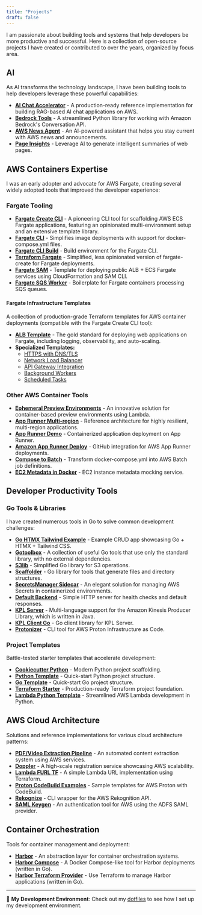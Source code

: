 ```yaml
---
title: "Projects"
draft: false
---
```


I am passionate about building tools and systems that help developers be more productive and successful. Here is a collection of open-source projects I have created or contributed to over the years, organized by focus area.

## AI
As AI transforms the technology landscape, I have been building tools to help developers leverage these powerful capabilities:

- **[AI Chat Accelerator](https://github.com/aws-samples/ai-chat-accelerator)** - A production-ready reference implementation for building RAG-based AI chat applications on AWS.
- **[Bedrock Tools](https://github.com/jritsema/bedrock-tools)** - A streamlined Python library for working with Amazon Bedrock's Conversation API.
- **[AWS News Agent](https://github.com/jritsema/aws-news-agent)** - An AI-powered assistant that helps you stay current with AWS news and announcements.
- **[Page Insights](https://github.com/jritsema/page-insights)** - Leverage AI to generate intelligent summaries of web pages.

## AWS Containers Expertise
I was an early adopter and advocate for AWS Fargate, creating several widely adopted tools that improved the developer experience:

### Fargate Tooling
- **[Fargate Create CLI](https://github.com/turnerlabs/fargate-create)** - A pioneering CLI tool for scaffolding AWS ECS Fargate applications, featuring an opinionated multi-environment setup and an extensive template library.
- **[Fargate CLI](https://github.com/turnerlabs/fargate)** - Simplifies image deployments with support for docker-compose.yml files.
- **[Fargate CLI Build](https://github.com/turnerlabs/fargate-cli-build)** - Build environment for the Fargate CLI.
- **[Terraform Fargate](https://github.com/jritsema/terraform-fargate)** - Simplified, less opinionated version of fargate-create for Fargate deployments.
- **[Fargate SAM](https://github.com/jritsema/fargate-sam)** - Template for deploying public ALB + ECS Fargate services using CloudFormation and SAM CLI.
- **[Fargate SQS Worker](https://github.com/jritsema/sqs-worker)** - Boilerplate for Fargate containers processing SQS queues.

#### Fargate Infrastructure Templates
A collection of production-grade Terraform templates for AWS container deployments (compatible with the Fargate Create CLI tool):
- **[ALB Template](https://github.com/turnerlabs/terraform-ecs-fargate)** - The gold standard for deploying web applications on Fargate, including logging, observability, and auto-scaling.
- **Specialized Templates:**
  - [HTTPS with DNS/TLS](https://github.com/turnerlabs/terraform-ecs-fargate-dns-https)
  - [Network Load Balancer](https://github.com/turnerlabs/terraform-ecs-fargate-nlb)
  - [API Gateway Integration](https://github.com/turnerlabs/terraform-ecs-fargate-apigateway)
  - [Background Workers](https://github.com/turnerlabs/terraform-ecs-fargate-background-worker)
  - [Scheduled Tasks](https://github.com/turnerlabs/terraform-ecs-fargate-scheduled-task)

### Other AWS Container Tools
- **[Ephemeral Preview Environments](https://github.com/aws-samples/ephemeral-preview-containers-furl)** - An innovative solution for container-based preview environments using Lambda.
- **[App Runner Multi-region](https://github.com/aws-samples/apprunner-multiregion)** - Reference architecture for highly resilient, multi-region applications.
- **[App Runner Demo](https://github.com/jritsema/apprunner-demo)** - Containerized application deployment on App Runner.
- **[Amazon App Runner Deploy](https://github.com/awslabs/amazon-app-runner-deploy)** - GitHub integration for AWS App Runner deployments.
- **[Compose to Batch](https://github.com/turnerlabs/compose-to-batch)** - Transform docker-compose.yml into AWS Batch job definitions.
- **[EC2 Metadata in Docker](https://github.com/turnerlabs/ectou-metadata)** - EC2 instance metadata mocking service.

## Developer Productivity Tools

### Go Tools & Libraries
I have created numerous tools in Go to solve common development challenges:
- **[Go HTMX Tailwind Example](https://github.com/jritsema/go-htmx-tailwind-example)** - Example CRUD app showcasing Go + HTMX + Tailwind CSS.
- **[Gotoolbox](https://github.com/jritsema/gotoolbox)** - A collection of useful Go tools that use only the standard library, with no external dependencies.
- **[S3lib](https://github.com/jritsema/s3lib)** - Simplified Go library for S3 operations.
- **[Scaffolder](https://github.com/jritsema/scaffolder)** - Go library for tools that generate files and directory structures.
- **[SecretsManager Sidecar](https://github.com/turnerlabs/secretsmanager-sidecar)** - An elegant solution for managing AWS Secrets in containerized environments.
- **[Default Backend](https://github.com/jritsema/defaultbackend)** - Simple HTTP server for health checks and default responses.
- **[KPL Server](https://github.com/turnerlabs/kplserver)** - Multi-language support for the Amazon Kinesis Producer Library, which is written in Java.
- **[KPL Client Go](https://github.com/turnerlabs/kplclientgo)** - Go client library for KPL Server.
- **[Protonizer](https://github.com/awslabs/protonizer)** - CLI tool for AWS Proton Infrastructure as Code.

### Project Templates
Battle-tested starter templates that accelerate development:
- **[Cookiecutter Python](https://github.com/jritsema/cookiecutter-python)** - Modern Python project scaffolding.
- **[Python Template](https://github.com/jritsema/python-template)** - Quick-start Python project structure.
- **[Go Template](https://github.com/jritsema/go-template)** - Quick-start Go project structure.
- **[Terraform Starter](https://github.com/jritsema/terraform-starter)** - Production-ready Terraform project foundation.
- **[Lambda Python Template](https://github.com/jritsema/lambda-python-template)** - Streamlined AWS Lambda development in Python.

## AWS Cloud Architecture
Solutions and reference implementations for various cloud architecture patterns:

- **[PDF/Video Extraction Pipeline](https://github.com/jritsema/aws-pdf-video-extraction-pipeline)** - An automated content extraction system using AWS services.
- **[Doppler](https://github.com/WarnerMedia/doppler)** - A high-scale registration service showcasing AWS scalability.
- **[Lambda FURL TF](https://github.com/jritsema/lambda-furl-tf)** - A simple Lambda URL implementation using Terraform.
- **[Proton CodeBuild Examples](https://github.com/aws-containers/proton-codebuild-provisioning-examples/tree/main/terraform)** - Sample templates for AWS Proton with CodeBuild.
- **[Rekognize](https://github.com/jritsema/rekognize)** - CLI wrapper for the AWS Rekognition API.
- **[SAML Keygen](https://github.com/turnerlabs/samlkeygen)** - An authentication tool for AWS using the ADFS SAML provider.

## Container Orchestration
Tools for container management and deployment:
- **[Harbor](https://github.com/turnerlabs/harbor)** - An abstraction layer for container orchestration systems.
- **[Harbor Compose](https://github.com/turnerlabs/harbor-compose)** - A Docker Compose-like tool for Harbor deployments (written in Go).
- **[Harbor Terraform Provider](https://github.com/turnerlabs/terraform-provider-harbor)** - Use Terraform to manage Harbor applications (written in Go).

---

🔧 **My Development Environment**: Check out my [dotfiles](https://github.com/jritsema/home) to see how I set up my development environment.